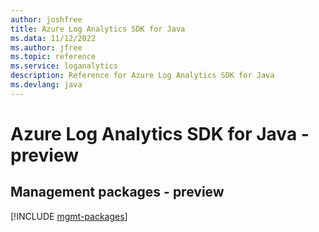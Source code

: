 ```yaml
---
author: joshfree
title: Azure Log Analytics SDK for Java
ms.data: 11/12/2022
ms.author: jfree
ms.topic: reference
ms.service: loganalytics
description: Reference for Azure Log Analytics SDK for Java
ms.devlang: java
---
```

# Azure Log Analytics SDK for Java - preview

## Management packages - preview
[!INCLUDE [mgmt-packages](log-analytics-mgmt-index.md)]